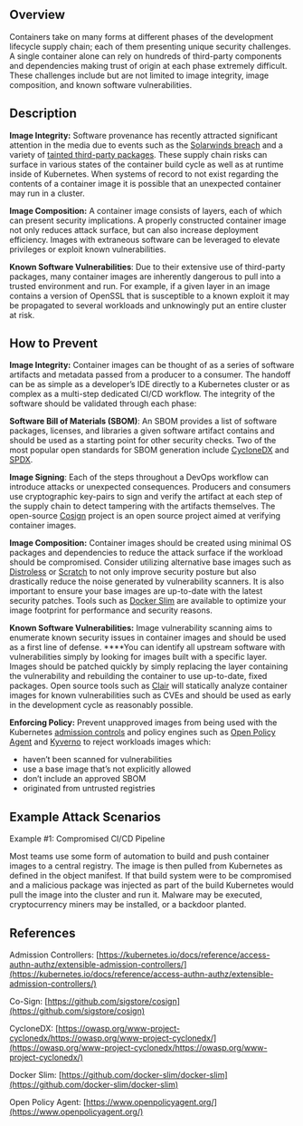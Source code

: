 ## Overview

Containers take on many forms at different phases of the development lifecycle supply chain; each of them presenting unique security challenges. A single container alone can rely on hundreds of third-party components and dependencies making trust of origin at each phase extremely difficult. These challenges include but are not limited to image integrity, image composition, and known software vulnerabilities. 

## Description

**Image Integrity:** Software provenance has recently attracted significant attention in the media due to events such as the [Solarwinds breach](https://www.businessinsider.com/solarwinds-hack-explained-government-agencies-cyber-security-2020-12) and a variety of [tainted third-party packages](https://therecord.media/malware-found-in-npm-package-with-millions-of-weekly-downloads/). These supply chain risks can surface in various states of the container build cycle as well as at runtime inside of Kubernetes. When systems of record to not exist regarding the contents of a container image it is possible that an unexpected container may run in a cluster. 

**Image Composition:** A container image consists of layers, each of which can present security implications. A properly constructed container image not only reduces attack surface, but can also increase deployment efficiency. Images with extraneous software can be leveraged to elevate privileges or exploit known vulnerabilities. 

**Known Software Vulnerabilities**: Due to their extensive use of third-party packages, many container images are inherently dangerous to pull into a trusted environment and run. For example, if a given layer in an image contains a version of OpenSSL that is susceptible to a known exploit it may be propagated to several workloads and unknowingly put an entire cluster at risk.

## How to Prevent

**Image Integrity:** Container images can be thought of as a series of software artifacts and metadata passed from a producer to a consumer. The handoff can be as simple as a developer’s IDE directly to a Kubernetes cluster or as complex as a multi-step dedicated CI/CD workflow. The integrity of the software should be validated through each phase:

**Software Bill of Materials (SBOM)**: An SBOM provides a list of software packages, licenses, and libraries a given software artifact contains and should be used as a starting point for other security checks. Two of the most popular open standards for SBOM generation include [CycloneDX](https://cyclonedx.org/) and [SPDX](https://spdx.dev/). 

**Image Signing**: Each of the steps throughout a DevOps workflow can introduce attacks or unexpected consequences. Producers and consumers use cryptographic key-pairs to sign and verify the artifact at each step of the supply chain to detect tampering with the artifacts themselves. The open-source [Cosign](https://github.com/sigstore/cosign) project is an open source project aimed at verifying container images. 

**Image Composition:** Container images should be created using minimal OS packages and dependencies to reduce the attack surface if the workload should be compromised. Consider utilizing alternative base images such as [Distroless](https://github.com/GoogleContainerTools/distroless) or [Scratch](https://hub.docker.com/_/scratch) to not only improve security posture but also drastically reduce the noise generated by vulnerability scanners. It is also important to ensure your base images are up-to-date with the latest security patches. Tools such as [Docker Slim](https://github.com/docker-slim/docker-slim) are available to optimize your image footprint for performance and security reasons. 

**Known Software Vulnerabilities:** Image vulnerability scanning aims to enumerate known security issues in container images and should be used as a first line of defense. ****You can identify all upstream software with vulnerabilities simply by looking for images built with a specific layer. Images should be patched quickly by simply replacing the layer containing the vulnerability and rebuilding the container to use up-to-date, fixed packages. Open source tools such as [Clair](https://github.com/coreos/clair) will statically analyze container images for known vulnerabilities such as CVEs and should be used as early in the development cycle as reasonably possible. 

**Enforcing Policy:** Prevent unapproved images from being used with the Kubernetes [admission controls](https://kubernetes.io/docs/reference/access-authn-authz/extensible-admission-controllers/) and policy engines such as [Open Policy Agent](https://www.openpolicyagent.org/) and [Kyverno](https://kyverno.io) to reject workloads images which:

- haven’t been scanned for vulnerabilities
- use a base image that’s not explicitly allowed
- don’t include an approved SBOM
- originated from untrusted registries

## Example Attack Scenarios

Example #1: Compromised CI/CD Pipeline

Most teams use some form of automation to build and push container images to a central registry. The image is then pulled from Kubernetes as defined in the object manifest. If that build system were to be compromised and a malicious package was injected as part of the build Kubernetes would pull the image into the cluster and run it. Malware may be executed, cryptocurrency miners may be installed, or a backdoor planted. 

## References
Admission Controllers: [https://kubernetes.io/docs/reference/access-authn-authz/extensible-admission-controllers/](https://kubernetes.io/docs/reference/access-authn-authz/extensible-admission-controllers/)

Co-Sign: [https://github.com/sigstore/cosign](https://github.com/sigstore/cosign)

CycloneDX: [https://owasp.org/www-project-cyclonedx/https://owasp.org/www-project-cyclonedx/](https://owasp.org/www-project-cyclonedx/https://owasp.org/www-project-cyclonedx/)

Docker Slim: [https://github.com/docker-slim/docker-slim](https://github.com/docker-slim/docker-slim)

Open Policy Agent: [https://www.openpolicyagent.org/](https://www.openpolicyagent.org/)


